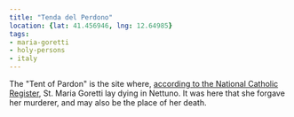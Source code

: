 ```yaml
---
title: "Tenda del Perdono"
location: {lat: 41.456946, lng: 12.64985}
tags:
- maria-goretti
- holy-persons
- italy
---
```


The "Tent of Pardon" is the site where, [according to the National Catholic Register](https://www.ncregister.com/blog/in-the-footsteps-of-st-maria-goretti), St. Maria Goretti lay dying in Nettuno.  It was here that she forgave her murderer, and may also be the place of her death.